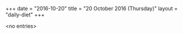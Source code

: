 +++
date = "2016-10-20"
title = "20 October 2016 (Thursday)"
layout = "daily-diet"
+++


\<no entries\>
